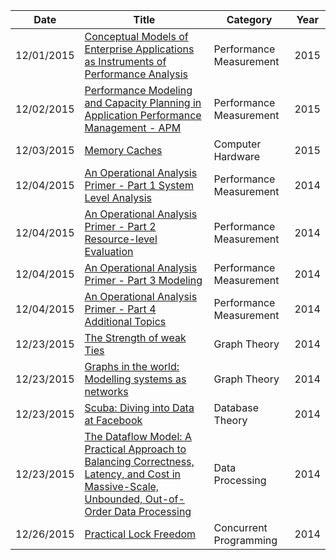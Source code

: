 | Date       | Title         | Category  | Year  |
| ---------- |---------------| ----------|-------|
| 12/01/2015 | [Conceptual Models of Enterprise Applications as Instruments of Performance Analysis](http://www.cmg.org/publications/measureit/2015-2/measureit-issue-15-1/conceptual-models-enterprise-applications-instruments-performance-analysis/) | Performance Measurement| 2015
| 12/02/2015 | [Performance Modeling and Capacity Planning in Application Performance Management - APM ](http://www.cmg.org/publications/measureit/2015-2/measureit-issue-15-2/performance-modeling-capacity-planning-application-performance-management-apm/) | Performance Measurement | 2015
| 12/03/2015 | [Memory Caches ](http://www.cmg.org/publications/measureit/2015-2/measureit-issue-15-3/memory-caches/) | Computer Hardware | 2015
| 12/04/2015 | [An Operational Analysis Primer - Part 1 System Level Analysis](http://www.cmg.org/wp-content/uploads/2014/04/Operations_Analysis_-primer-part-1_Wilson.pdf) | Performance Measurement | 2014
| 12/04/2015 | [An Operational Analysis Primer - Part 2 Resource-level Evaluation ](http://www.cmg.org/publications/measureit/2014-2/measureit-14-3/operational-analysis-primer-part-2-resource-level-evaluation/) | Performance Measurement | 2014
| 12/04/2015 | [An Operational Analysis Primer - Part 3 Modeling ](http://www.cmg.org/publications/measureit/2014-2/measureit-issue-4-2014/operational-analysis-primer-part-3-modeling/) | Performance Measurement | 2014
| 12/04/2015 | [An Operational Analysis Primer - Part 4 Additional Topics ](http://www.cmg.org/publications/measureit/2014-2/measureit-issue-14-5/operational-analysis-primer-part-4-additional-topics/) | Performance Measurement | 2014
| 12/23/2015 | [The Strength of weak Ties ](https://sociology.stanford.edu/sites/default/files/publications/the_strength_of_weak_ties_and_exch_w-gans.pdf) | Graph Theory | 2014
| 12/23/2015 | [Graphs in the world: Modelling systems as networks ](http://radar.oreilly.com/2015/06/graphs-in-the-world-modeling-systems-as-networks.html) | Graph Theory | 2014
| 12/23/2015 | [Scuba: Diving into Data at Facebook](https://research.facebook.com/publications/456106467831449/scuba-diving-into-data-at-facebook/) | Database Theory | 2014
| 12/23/2015 | [The Dataflow Model: A Practical Approach to Balancing Correctness, Latency, and Cost in Massive-Scale, Unbounded, Out-of-Order Data Processing](http://static.googleusercontent.com/media/research.google.com/en//pubs/archive/43864.pdf) | Data Processing | 2014
| 12/26/2015 | [Practical Lock Freedom](https://www.cl.cam.ac.uk/techreports/UCAM-CL-TR-579.pdf) | Concurrent Programming | 2014
